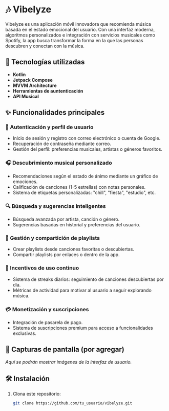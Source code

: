 # 🎶 Vibelyze

Vibelyze es una aplicación móvil innovadora que recomienda música basada en el estado emocional del usuario. Con una interfaz moderna, algoritmos personalizados e integración con servicios musicales como Spotify, la app busca transformar la forma en la que las personas descubren y conectan con la música.

## 🚀 Tecnologías utilizadas

- **Kotlin**
- **Jetpack Compose**
- **MVVM Architecture**
- **Herramientas de auntenticación**
- **API Musical**

## ✨ Funcionalidades principales

### 🔐 Autenticación y perfil de usuario
- Inicio de sesión y registro con correo electrónico o cuenta de Google.
- Recuperación de contraseña mediante correo.
- Gestión del perfil: preferencias musicales, artistas o géneros favoritos.

### 🎧 Descubrimiento musical personalizado
- Recomendaciones según el estado de ánimo mediante un gráfico de emociones.
- Calificación de canciones (1-5 estrellas) con notas personales.
- Sistema de etiquetas personalizadas: "chill", "fiesta", "estudio", etc.

### 🔍 Búsqueda y sugerencias inteligentes
- Búsqueda avanzada por artista, canción o género.
- Sugerencias basadas en historial y preferencias del usuario.

### 📂 Gestión y compartición de playlists
- Crear playlists desde canciones favoritas o descubiertas.
- Compartir playlists por enlaces o dentro de la app.

### 🔁 Incentivos de uso continuo
- Sistema de streaks diarios: seguimiento de canciones descubiertas por día.
- Métricas de actividad para motivar al usuario a seguir explorando música.

### 💳 Monetización y suscripciones
- Integración de pasarela de pago.
- Sistema de suscripciones premium para acceso a funcionalidades exclusivas.

## 📱 Capturas de pantalla (por agregar)
*Aquí se podrán mostrar imágenes de la interfaz de usuario.*

## 🛠️ Instalación

1. Clona este repositorio:
   ```bash
   git clone https://github.com/tu_usuario/vibelyze.git

